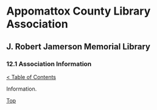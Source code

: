 <head>
	<link rel="stylesheet" type="text/css" href="../main.css">
</head>

[0]: ../README.md
[12.1]: association-information.md

# Appomattox County Library Association
## J. Robert Jamerson Memorial Library
### 12.1 Association Information
[< Table of Contents][0]

Information.

[Top][12.1]

